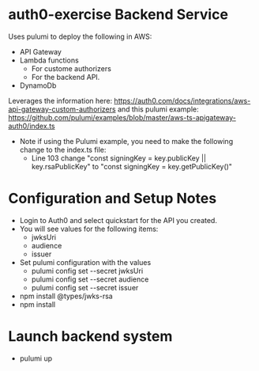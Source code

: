 # auth0-exercise Backend Service
Uses pulumi to deploy the following in AWS:
- API Gateway
- Lambda functions
  - For custome authorizers
  - For the backend API.
- DynamoDb

Leverages the information here: https://auth0.com/docs/integrations/aws-api-gateway-custom-authorizers 
and this pulumi example: https://github.com/pulumi/examples/blob/master/aws-ts-apigateway-auth0/index.ts
- Note if using the Pulumi example, you need to make the following change to the index.ts file:
    - Line 103 change "const signingKey = key.publicKey || key.rsaPublicKey" to "const signingKey = key.getPublicKey()"

# Configuration and Setup Notes
- Login to Auth0 and select quickstart for the API you created. 
- You will see values for the following items: 
    - jwksUri
    - audience
    - issuer
- Set pulumi configuration with the values
    - pulumi config set --secret jwksUri <jwksURI>
    - pulumi config set --secret audience <audience>
    - pulumi config set --secret issuer <issuer>
- npm install @types/jwks-rsa
- npm install

# Launch backend system
- pulumi up